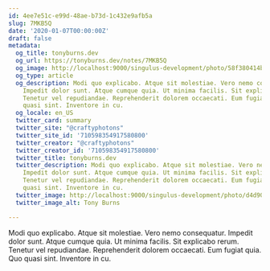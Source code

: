 ```yaml
---
id: 4ee7e51c-e99d-48ae-b73d-1c432e9afb5a
slug: 7MKB5Q
date: '2020-01-07T00:00:00Z'
draft: false
metadata:
  og_title: tonyburns.dev
  og_url: https://tonyburns.dev/notes/7MKB5Q
  og_image: http://localhost:9000/singulus-development/photo/58f380414bbd67653d0fe2bf14b4ece0.jpeg
  og_type: article
  og_description: Modi quo explicabo. Atque sit molestiae. Vero nemo consequatur.
    Impedit dolor sunt. Atque cumque quia. Ut minima facilis. Sit explicabo rerum.
    Tenetur vel repudiandae. Reprehenderit dolorem occaecati. Eum fugiat quia. Quo
    quasi sint. Inventore in cu.
  og_locale: en_US
  twitter_card: summary
  twitter_site: "@craftyphotons"
  twitter_site_id: '710598354917580800'
  twitter_creator: "@craftyphotons"
  twitter_creator_id: '710598354917580800'
  twitter_title: tonyburns.dev
  twitter_description: Modi quo explicabo. Atque sit molestiae. Vero nemo consequatur.
    Impedit dolor sunt. Atque cumque quia. Ut minima facilis. Sit explicabo rerum.
    Tenetur vel repudiandae. Reprehenderit dolorem occaecati. Eum fugiat quia. Quo
    quasi sint. Inventore in cu.
  twitter_image: http://localhost:9000/singulus-development/photo/d4d90e1ca63a3a7341caeb48014d2739.jpeg
  twitter_image_alt: Tony Burns

---
```


Modi quo explicabo. Atque sit molestiae. Vero nemo consequatur. Impedit dolor sunt. Atque cumque quia. Ut minima facilis. Sit explicabo rerum. Tenetur vel repudiandae. Reprehenderit dolorem occaecati. Eum fugiat quia. Quo quasi sint. Inventore in cu.
